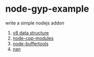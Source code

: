node-gyp-example
================

write a simple nodejs addon   
1. [v8 data structure]  
2. [node-cpp-modules]  
3. [node-buffertools]  
4. [nan] 



[v8 data structure]: http://izs.me/v8-docs/annotated.html
[node-cpp-modules]: https://github.com/kkaefer/node-cpp-modules
[node-buffertools]: https://github.com/bnoordhuis/node-buffertools
[nan]: https://github.com/rvagg/nan
